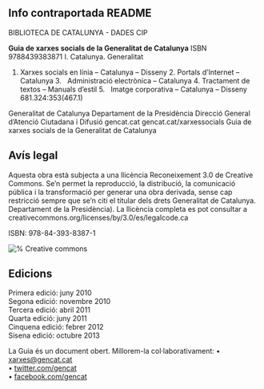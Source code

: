 
## Info contraportada README

BIBLIOTECA DE CATALUNYA - DADES CIP

**Guia de xarxes socials de la Generalitat de Catalunya**
ISBN 9788439383871
I. Catalunya. Generalitat
1. Xarxes socials en línia – Catalunya – Disseny 2. Portals d’Internet –
Catalunya 3.   Administració electrònica – Catalunya 4. Tractament de
textos – Manuals d’estil 5.   Imatge corporativa – Catalunya – Disseny
681.324:353(467.1)

Generalitat de Catalunya
Departament de la Presidència
Direcció General d’Atenció Ciutadana i Difusió
gencat.cat
gencat.cat/xarxessocials
Guia de xarxes socials de la Generalitat de Catalunya


## Avís legal
Aquesta obra està subjecta a una llicència Reconeixement 3.0 de Creative Commons.
Se’n permet la reproducció, la distribució, la comunicació pública i la transformació per generar una obra derivada, sense cap restricció sempre que se’n citi el titular dels drets Generalitat de Catalunya. Departament de la Presidència). La llicència completa es pot consultar a creativecommons.org/licenses/by/3.0/es/legalcode.ca  

ISBN: 978-84-393-8387-1  

![% Creative commons ](/img/00_cc.jpg)  


## Edicions
Primera edició: juny 2010  
Segona edició: novembre 2010  
Tercera edició: abril 2011  
Quarta edició: juny 2011  
Cinquena edició: febrer 2012  
Sisena edició: octubre 2013  


La Guia és un document obert. Millorem-la col·laborativament:
• [xarxes@gencat.cat](mailto:xarxes@gencat.cat)   
• [twitter.com/gencat](http://twitter.com/gencat)  
• [facebook.com/gencat](http://facebook.com/gencat)  

